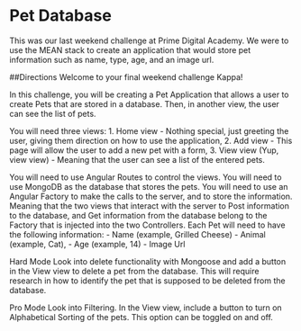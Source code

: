 # Pet Database
This was our last weekend challenge at Prime Digital Academy. We were to use the MEAN stack to create an application that would store pet information such as name, type, age, and an image url. 

##Directions
Welcome to your final weekend challenge Kappa!

In this challenge, you will be creating a Pet Application that allows a user to create Pets that are stored in a database. Then, in another view, the user can see the list of pets.

You will need three views: 1. Home view - Nothing special, just greeting the user, giving them direction on how to use the application, 2. Add view - This page will allow the user to add a new pet with a form, 3. View view (Yup, view view) - Meaning that the user can see a list of the entered pets.

You will need to use Angular Routes to control the views. You will need to use MongoDB as the database that stores the pets. You will need to use an Angular Factory to make the calls to the server, and to store the information. Meaning that the two views that interact with the server to Post information to the database, and Get information from the database belong to the Factory that is injected into the two Controllers. Each Pet will need to have the following information: - Name (example, Grilled Cheese) - Animal (example, Cat), - Age (example, 14) - Image Url

Hard Mode
Look into delete functionality with Mongoose and add a button in the View view to delete a pet from the database. This will require research in how to identify the pet that is supposed to be deleted from the database.

Pro Mode
Look into Filtering. In the View view, include a button to turn on Alphabetical Sorting of the pets. This option can be toggled on and off.
